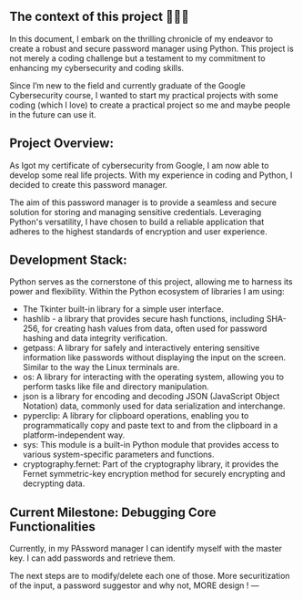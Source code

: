 
## The context of this project 🧑🏻‍💻

 In this document, I embark on the thrilling chronicle of my endeavor to create a robust and secure password manager using Python. This project is not merely a coding challenge but a testament to my commitment to enhancing my cybersecurity and coding skills.

Since I’m new to the field and currently graduate of the Google Cybersecurity course, I wanted to start my practical projects with some coding (which I love) to create a practical project so me and maybe people in the future can use it. 

## Project Overview:

As Igot my certificate of cybersecurity from Google, I am now able to develop some real life projects. With my experience in coding and Python, I decided to create this password manager.

The aim of this password manager is to provide a seamless and secure solution for storing and managing sensitive credentials. Leveraging Python's versatility, I have chosen to build a reliable application that adheres to the highest standards of encryption and user experience.

## Development Stack:

Python serves as the cornerstone of this project, allowing me to harness its power and flexibility. Within the Python ecosystem of libraries I am using:

<ul>
    <li>The Tkinter built-in library for a simple user interface. </li>
    <li>hashlib - a library that provides secure hash functions, including SHA-256, for creating hash values from data, often used for password hashing and data integrity verification.</li>
    <li>getpass: A library for safely and interactively entering sensitive information like passwords without displaying the input on the screen. Similar to the way the Linux terminals are.</li>
    <li>os: A library for interacting with the operating system, allowing you to perform tasks like file and directory manipulation.</li>
    <li>json is a library for encoding and decoding JSON (JavaScript Object Notation) data, commonly used for data serialization and interchange.</li>
    <li>pyperclip: A library for clipboard operations, enabling you to programmatically copy and paste text to and from the clipboard in a platform-independent way.</li>
    <li>sys: This module is a built-in Python module that provides access to various system-specific parameters and functions.</li>
    <li>cryptography.fernet: Part of the cryptography library, it provides the Fernet symmetric-key encryption method for securely encrypting and decrypting data.</li>
</ul>

## Current Milestone: Debugging Core Functionalities

Currently, in my PAssword manager I can identify myself with the master key. I can add passwords and retrieve them. 

The next steps are to modify/delete each one of those. More securitization of the input, a password suggestor and why not, MORE design !
—




